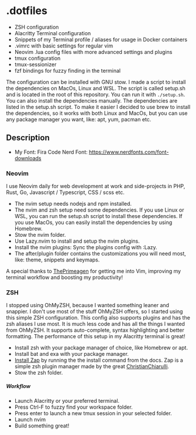# .dotfiles

- ZSH configuration
- Alacritty Terminal configuration
- Snippets of my Terminal profile / aliases for usage in Docker containers
- .vimrc with basic settings for regular vim
- Neovim .lua config files with more advanced settings and plugins
- tmux configuration
- tmux-sessionizer
- fzf bindings for fuzzy finding in the terminal

The configuration can be installed with GNU stow. I made a script to install the dependencies on MacOs, Linux and WSL. The script is called setup.sh and is located in the root of this repository. You can run it with `./setup.sh`. You can also install the dependencies manually. The dependencies are listed in the setup.sh script. To make it easier I decided to use brew to install the dependencies, so it works with both Linux and MacOs, but you can use any package manager you want, like: apt, yum, pacman etc.

## Description
- My Font: Fira Code Nerd Font: https://www.nerdfonts.com/font-downloads

### Neovim

I use Neovim daily for web development at work and side-projects in PHP, Rust, Go, Javascript / Typescript, CSS / scss etc.

- The nvim setup needs nodejs and npm installed.
- The nvim and zsh setup need some dependencies. If you use Linux or WSL, you can run the setup.sh script to install these dependencies. If you use MacOs, you can easily install the dependencies by using Homebrew.
- Stow the nvim folder.
- Use Lazy.nvim to install and setup the nvim plugins.
- Install the nvim plugins: Sync the plugins config with :Lazy.
- The after/plugin folder contains the customizations you will need most, like: theme, snippets and keymaps.

A special thanks to [ThePrimeagen](https://github.com/ThePrimeagen/) for getting me into Vim, improving my terminal workflow and boosting my productivity!

### ZSH

I stopped using OhMyZSH, because I wanted something leaner and snappier. I don't use most of the stuff OhMyZSH offers, so I started using this simple ZSH configuration. This config also supports plugins and has the zsh aliases I use most. It is much less code and has all the things I wanted from OhMyZSH. It supports auto-complete, syntax highlighting and better formatting. The performance of this setup in my Alacritty terminal is great!

- Install zsh with your package manager of choice, like Homebrew or apt.
- Install bat and exa with your package manager.
- [Install Zap](https://github.com/zap-zsh/zap) by running the the install command from the docs. Zap is a simple zsh plugin manager made by the great [ChristianChiarulli](https://github.com/ChristianChiarulli).
- Stow the zsh folder.

##### Workflow

- Launch Alacritty or your preferred terminal.
- Press Ctrl-F to fuzzy find your workspace folder.
- Press enter to launch a new tmux session in your selected folder.
- Launch nvim
- Build something great!
